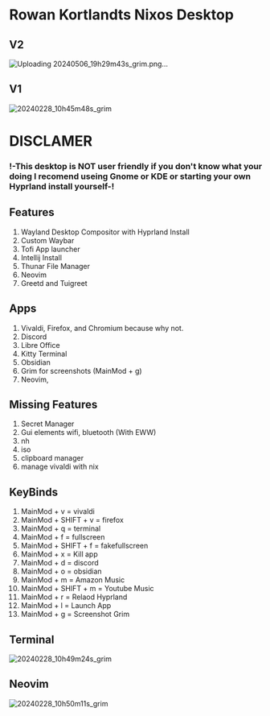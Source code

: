 # Rowan Kortlandts Nixos Desktop

## V2
![Uploading 20240506_19h29m43s_grim.png…]()
## V1
![20240228_10h45m48s_grim](https://github.com/Rkortlandt/nixos/assets/93385295/66522e1b-b390-4a8a-8e2a-66fe41b2209c)

# DISCLAMER
### !-This desktop is NOT user friendly if you don't know what your doing I recomend useing Gnome or KDE or starting your own Hyprland install yourself-!

## Features
1. Wayland Desktop Compositor with Hyprland Install
2. Custom Waybar
3. Tofi App launcher
4. Intellij Install
5. Thunar File Manager
6. Neovim
7. Greetd and Tuigreet

## Apps
1. Vivaldi, Firefox, and Chromium because why not.
2. Discord
3. Libre Office
4. Kitty Terminal
5. Obsidian
6. Grim for screenshots (MainMod + g)
7. Neovim,

## Missing Features
1. Secret Manager
2. Gui elements wifi, bluetooth (With EWW)
4. nh
5. iso
6. clipboard manager
7. manage vivaldi with nix

## KeyBinds 
1. MainMod + v = vivaldi
2. MainMod + SHIFT + v = firefox
3. MainMod + q = terminal
4. MainMod + f = fullscreen
5. MainMod + SHIFT + f = fakefullscreen
6. MainMod + x = Kill app
7. MainMod + d = discord
8. MainMod + o = obsidian
9. MainMod + m = Amazon Music
10. MainMod + SHIFT + m = Youtube Music
11. MainMod + r = Relaod Hyprland
12. MainMod + l = Launch App
13. MainMod + g = Screenshot Grim
    
## Terminal
![20240228_10h49m24s_grim](https://github.com/Rkortlandt/nixos/assets/93385295/3c755dbb-2109-4acc-b3ed-6f07de0c9066)

## Neovim
![20240228_10h50m11s_grim](https://github.com/Rkortlandt/nixos/assets/93385295/d31ba80b-3d50-44dd-8cd5-db08a6cafba4)

